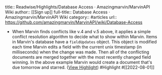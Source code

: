 title:: Readwise/Highlights/Database Access · Amazingmarvin/MarvinAPI Wiki
author:: [[Sign up]]
full-title:: Database Access · Amazingmarvin/MarvinAPI Wiki
category:: #articles
url:: https://github.com/amazingmarvin/MarvinAPI/wiki/Database-Access

- When Marvin finds conflicts like v.4 and v.5 above, it applies a simple conflict resolution algorithm to decide what to show within Marvin. Items in Marvin's database have a `fieldUpdates` object. This object is modified each time Marvin edits a field with the current unix timestamp (in milliseconds) when the change was made. Then all of the conflicting documents are merged together with the most recently changed field winning. In the above example Marvin would create a document that's due tomorrow and starred. ([View Highlight](https://read.readwise.io/read/01g9c36qgmah58xqhzfke5nq64)) #Highlight #[[2022-08-01]]